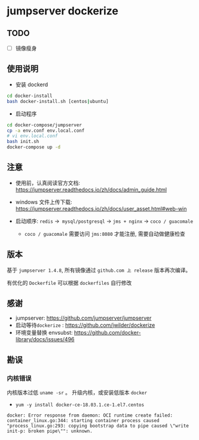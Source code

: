 # jumpserver dockerize

## TODO

- [ ] 镜像瘦身

## 使用说明

+ 安装 dockerd
```bash
cd docker-install
bash docker-install.sh [centos|ubuntu]
```

+ 启动程序
```bash
cd docker-compose/jumpserver
cp -a env.conf env.local.conf
# vi env.local.conf
bash init.sh
docker-compose up -d
```

## 注意

+ 使用前，认真阅读官方文档: https://jumpserver.readthedocs.io/zh/docs/admin_guide.html

+ windows 文件上传下载: https://jumpserver.readthedocs.io/zh/docs/user_asset.html#web-win

+ 启动顺序: `redis` ->` mysql/postgresql` -> `jms + nginx` -> `coco / guacomale`
    + `coco / guacomale` 需要访问 `jms:8080` 才能注册, 需要自动做健康检查

## 版本

基于 `jumpserver 1.4.8`, 所有镜像通过 `github.com 上 release` 版本再次编译。

有优化的 `Dockerfile` 可以根据 `dockerfiles` 自行修改


## 感谢

+ jumpserver: https://github.com/jumpserver/jumpserver
+ 启动等待`dockerize` : https://github.com/jwilder/dockerize
+ 环境变量替换 envsubst: https://github.com/docker-library/docs/issues/496


## 勘误

### 内核错误

内核版本过低 `uname -sr` 。 升级内核，或安装低版本 `docker`

+ `yum -y install docker-ce-18.03.1.ce-1.el7.centos`

```
docker: Error response from daemon: OCI runtime create failed: container_linux.go:344: starting container process caused "process_linux.go:293: copying bootstrap data to pipe caused \"write init-p: broken pipe\"": unknown.
```
